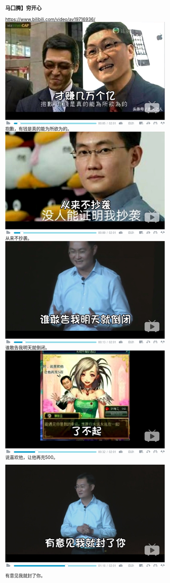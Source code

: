 ### 马囗腾】穷开心
https://www.bilibili.com/video/av19716936/
  ![](p/抱歉有钱是真的能为所欲为的.jpg)
抱歉，有钱是真的能为所欲为的。
  ![](p/从来不抄袭.jpg)
从来不抄袭。
    ![](p/谁敢告我明天就倒闭.jpg)
谁敢告我明天就倒闭。
    ![](p/说喜欢他让他再充500.jpg)
说喜欢他，让他再充500。

![](p/有意见我就封了你.jpg)

有意见我就封了你。